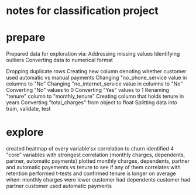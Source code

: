 # notes for classification project 

# prepare
Prepared data for exploration via:
Addressing missing values
Identifying outliers
Converting data to numerical format

Dropping duplicate rows
Creating new column denoting whether customer used automatic vs manual payments
Changing "no_phone_service value in columns to "No"
Changing "no_internet_service value in columns to "No"
Converting "No" values to 0
Converting "Yes" values to 1
Renaming "tenure" column to "monthly_tenure"
Creating column that holds tenure in years
Converting "total_charges" from object to float
Splitting data into train, validate, test

# explore

created heatmap of every variable'sx correlation to churn
identified 4 "core" variables with strongest correlation (monthly charges, dependents, partner, automatic payments)
plotted monthly charges, dependents, partner and automatic payements vs tenure to see if any of them correlates with retention
performed t-tests and confirmed tenure is longer on average when:
     monthly charges were lower
     customer had dependents
     customer had partner
     customer used automatic payments
